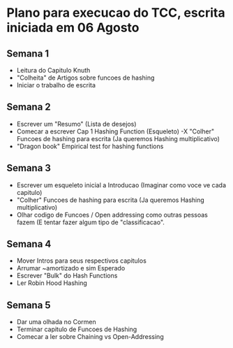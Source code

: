 # Plano para execucao do TCC, escrita iniciada em 06 Agosto

## Semana 1

- Leitura do Capitulo Knuth
- "Colheita" de Artigos sobre funcoes de hashing
- Iniciar o trabalho de escrita

## Semana 2

- Escrever um "Resumo" (Lista de desejos)
- Comecar a escrever Cap 1 Hashing Function (Esqueleto)
-X "Colher" Funcoes de hashing para escrita (Ja queremos Hashing multiplicativo)
- "Dragon book" Empirical test for hashing functions

## Semana 3

- Escrever um esqueleto inicial a Introducao (Imaginar como voce ve cada capitulo)
- "Colher" Funcoes de hashing para escrita (Ja queremos Hashing multiplicativo)
- Olhar codigo de Funcoes / Open addressing como outras pessoas fazem (E tentar fazer algum tipo de "classificacao".

## Semana 4

- Mover Intros para seus respectivos capitulos
- Arrumar ~amortizado e sim Esperado
- Escrever "Bulk" do Hash Functions
- Ler Robin Hood Hashing

## Semana 5

- Dar uma olhada no Cormen
- Terminar capitulo de Funcoes de Hashing
- Comecar a ler sobre Chaining vs Open-Addressing